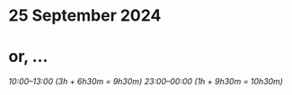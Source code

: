 # 25 September 2024
# or, …

_10:00–13:00 (3h + 6h30m = 9h30m)_
_23:00–00:00 (1h + 9h30m = 10h30m)_

